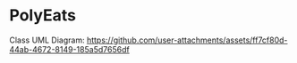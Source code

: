 # PolyEats
Class UML Diagram: https://github.com/user-attachments/assets/ff7cf80d-44ab-4672-8149-185a5d7656df

